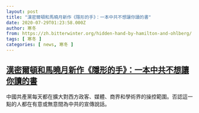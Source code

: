```yaml
---
layout: post
title: "漢密爾頓和馬曉月新作《隱形的手》：一本中共不想讓你讀的書"
date: 2020-07-29T01:23:58.000Z
author: 寒冬
from: https://zh.bitterwinter.org/hidden-hand-by-hamilton-and-ohlberg/
tags: [ 寒冬 ]
categories: [ news, 寒冬 ]
---
```

<!--1595985838000-->
[漢密爾頓和馬曉月新作《隱形的手》：一本中共不想讓你讀的書](https://zh.bitterwinter.org/hidden-hand-by-hamilton-and-ohlberg/)
------

<div>
中國共產黨每天都在擴大對西方政客、媒體、商界和學術界的操控範圍。否認這一點的人都在有意或無意間為中共的宣傳說話。
</div>
